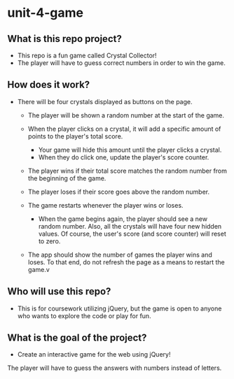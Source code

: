 # unit-4-game

## What is this repo project?

* This repo is a fun game called Crystal Collector!
* The player will have to guess correct numbers in order to win the game.

## How does it work?

* There will be four crystals displayed as buttons on the page.

   * The player will be shown a random number at the start of the game.

   * When the player clicks on a crystal, it will add a specific amount of points to the player's total score. 

     * Your game will hide this amount until the player clicks a crystal.
     * When they do click one, update the player's score counter.

   * The player wins if their total score matches the random number from the beginning of the game.

   * The player loses if their score goes above the random number.

   * The game restarts whenever the player wins or loses.

     * When the game begins again, the player should see a new random number. Also, all the crystals will have four new hidden values. Of course, the user's score (and score counter) will reset to zero.

   * The app should show the number of games the player wins and loses. To that end, do not refresh the page as a means to restart the game.v

## Who will use this repo?

* This is for coursework utilizing jQuery, but the game is open to anyone who wants to explore the code or play for fun.

## What is the goal of the project?

* Create an interactive game for the web using jQuery!

 The player will have to guess the answers with numbers instead of letters. 
